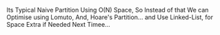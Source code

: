 Its Typical Naive Partition Using O(N) Space, So
Instead of that We can Optimise using Lomuto, And, Hoare's Partition...
and Use Linked-List, for Space Extra if Needed Next Timee...